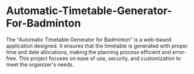 # Automatic-Timetable-Generator-For-Badminton
The "Automatic Timetable Generator for Badminton" is a web-based application designed. It ensures that the timetable is generated with proper time and date allocations, making the planning process efficient and error-free. This project focuses on ease of use, security, and customization to meet the organizer's needs.
